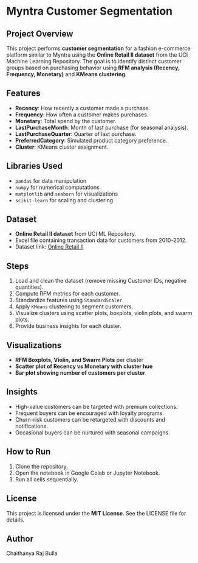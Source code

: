 # Myntra Customer Segmentation

## Project Overview
This project performs **customer segmentation** for a fashion e-commerce platform similar to Myntra using the **Online Retail II dataset** from the UCI Machine Learning Repository. The goal is to identify distinct customer groups based on purchasing behavior using **RFM analysis (Recency, Frequency, Monetary)** and **KMeans clustering**.

## Features
- **Recency**: How recently a customer made a purchase.
- **Frequency**: How often a customer makes purchases.
- **Monetary**: Total spend by the customer.
- **LastPurchaseMonth**: Month of last purchase (for seasonal analysis).
- **LastPurchaseQuarter**: Quarter of last purchase.
- **PreferredCategory**: Simulated product category preference.
- **Cluster**: KMeans cluster assignment.

## Libraries Used
- `pandas` for data manipulation
- `numpy` for numerical computations
- `matplotlib` and `seaborn` for visualizations
- `scikit-learn` for scaling and clustering

## Dataset
- **Online Retail II dataset** from UCI ML Repository.
- Excel file containing transaction data for customers from 2010-2012.
- Dataset link: [Online Retail II](https://archive.ics.uci.edu/ml/machine-learning-databases/00502/online_retail_II.xlsx)

## Steps
1. Load and clean the dataset (remove missing Customer IDs, negative quantities).
2. Compute RFM metrics for each customer.
3. Standardize features using `StandardScaler`.
4. Apply `KMeans` clustering to segment customers.
5. Visualize clusters using scatter plots, boxplots, violin plots, and swarm plots.
6. Provide business insights for each cluster.

## Visualizations
- **RFM Boxplots, Violin, and Swarm Plots** per cluster
- **Scatter plot of Recency vs Monetary with cluster hue**
- **Bar plot showing number of customers per cluster**

## Insights
- High-value customers can be targeted with premium collections.
- Frequent buyers can be encouraged with loyalty programs.
- Churn-risk customers can be retargeted with discounts and notifications.
- Occasional buyers can be nurtured with seasonal campaigns.

## How to Run
1. Clone the repository.
2. Open the notebook in Google Colab or Jupyter Notebook.
3. Run all cells sequentially.

## License
This project is licensed under the **MIT License**. See the LICENSE file for details.

## Author
Chaithanya Raj Bulla
